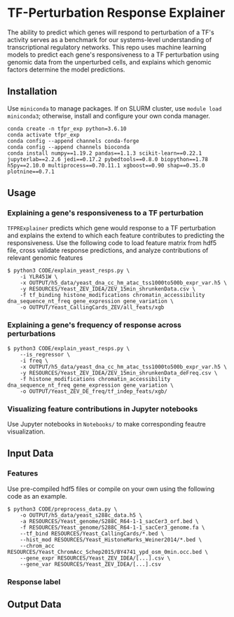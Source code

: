 # TF-Perturbation Response Explainer

The ability to predict which genes will respond to perturbation of a TF's activity serves as a benchmark for our systems-level understanding of transcriptional regulatory networks. This repo uses machine learning models to predict each gene's responsiveness to a TF perturbation using genomic data from the unperturbed cells, and explains which genomic factors determine the model predictions.

## Installation

Use `miniconda` to manage packages. If on SLURM cluster, use `module load miniconda3`; otherwise, install and configure your own conda manager. 

```
conda create -n tfpr_exp python=3.6.10
conda activate tfpr_exp
conda config --append channels conda-forge 
conda config --append channels bioconda
conda install numpy==1.19.2 pandas==1.1.3 scikit-learn==0.22.1 jupyterlab==2.2.6 jedi==0.17.2 pybedtools==0.8.0 biopython==1.78 h5py==2.10.0 multiprocess==0.70.11.1 xgboost==0.90 shap==0.35.0 plotnine==0.7.1
```

## Usage

### Explaining a gene's responsiveness to a TF perturbation

`TFPRExplainer` predicts which gene would response to a TF perturbation and explains the extend to which each feature contributes to predicting the responsiveness. Use the following code to load feature matrix from hdf5 file, cross validate response predictions, and analyze contributions of relevant genomic features

```
$ python3 CODE/explain_yeast_resps.py \
    -i YLR451W \
    -x OUTPUT/h5_data/yeast_dna_cc_hm_atac_tss1000to500b_expr_var.h5 \
    -y RESOURCES/Yeast_ZEV_IDEA/ZEV_15min_shrunkenData.csv \
    -f tf_binding histone_modifications chromatin_accessibility dna_sequence_nt_freq gene_expression gene_variation \
    -o OUTPUT/Yeast_CallingCards_ZEV/all_feats/xgb
```

### Explaining a gene's frequency of response across perturbations

```
$ python3 CODE/explain_yeast_resps.py \
    --is_regressor \
    -i freq \
    -x OUTPUT/h5_data/yeast_dna_cc_hm_atac_tss1000to500b_expr_var.h5 \
    -y RESOURCES/Yeast_ZEV_IDEA/ZEV_15min_shrunkenData_deFreq.csv \
    -f histone_modifications chromatin_accessibility dna_sequence_nt_freq gene_expression gene_variation \
    -o OUTPUT/Yeast_ZEV_DE_freq/tf_indep_feats/xgb/
```

### Visualizing feature contributions in Jupyter notebooks

Use Jupyter notebooks in `Notebooks/` to make corresponding feautre visualization.


## Input Data

### Features

Use pre-compiled hdf5 files or compile on your own using the following code as an example.

```
$ python3 CODE/preprocess_data.py \
    -o OUTPUT/h5_data/yeast_s288c_data.h5 \
    -a RESOURCES/Yeast_genome/S288C_R64-1-1_sacCer3_orf.bed \
    -f RESOURCES/Yeast_genome/S288C_R64-1-1_sacCer3_genome.fa \
    --tf_bind RESOURCES/Yeast_CallingCards/*.bed \
    --hist_mod RESOURCES/Yeast_HistoneMarks_Weiner2014/*.bed \
    --chrom_acc RESOURCES/Yeast_ChromAcc_Schep2015/BY4741_ypd_osm_0min.occ.bed \
    --gene_expr RESOURCES/Yeast_ZEV_IDEA/[...].csv \
    --gene_var RESOURCES/Yeast_ZEV_IDEA/[...].csv 
```

### Response label

## Output Data

